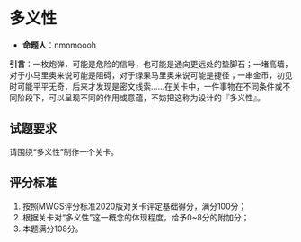 # 多义性

- **命题人**：nmnmoooh

**引言**：一枚炮弹，可能是危险的信号，也可能是通向更远处的垫脚石；一堵高墙，对于小马里奥来说可能是阻碍，对于绿果马里奥来说可能是捷径；一串金币，初见时可能平平无奇，后来才发现是密文线索……在关卡中，一件事物在不同条件或不同阶段下，可以呈现不同的作用或意蕴，不妨把这称为设计的『多义性』。

## 试题要求

请围绕“多义性”制作一个关卡。

## 评分标准

1. 按照MWGS评分标准2020版对关卡评定基础得分，满分100分；
2. 根据关卡对“多义性”这一概念的体现程度，给予0~8分的附加分；
3. 本题满分108分。
